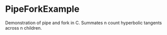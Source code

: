 # PipeForkExample
Demonstration of pipe and fork in C. Summates n count hyperbolic tangents across n children.
